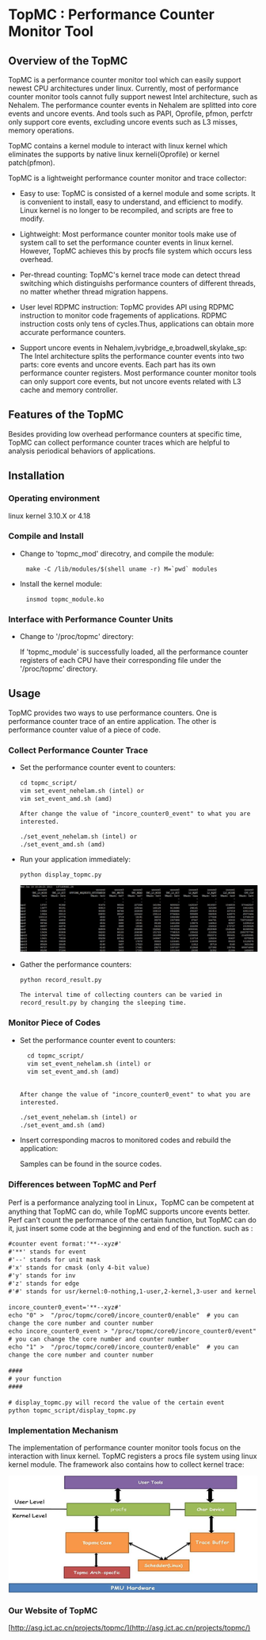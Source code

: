 # TopMC : Performance Counter Monitor Tool 

## Overview of the TopMC

TopMC is a performance counter monitor tool which can easily support newest CPU architectures under linux. Currently, most of performance counter monitor tools cannot fully support newest Intel architecture, such as Nehalem. The performance counter events in Nehalem are splitted into core events and uncore events. And tools such as PAPI, Oprofile, pfmon, perfctr only support core events, excluding uncore events such as L3 misses, memory operations. 

TopMC contains a kernel module to interact with linux kernel which eliminates the supports by native linux kerneli(Oprofile) or kernel patch(pfmon). 

TopMC is a lightweight performance counter monitor and trace collector: 

* Easy to use: TopMC is consisted of a kernel module and some scripts. It is convenient to install, easy to understand, and efficienct to modify. Linux kernel is no longer to be recompiled, and scripts are free to modify.

* Lightweight: Most performance counter monitor tools make use of system call to set the performance counter events in linux kernel. However, TopMC achieves this by procfs file system which occurs less overhead.

* Per-thread counting: TopMC's kernel trace mode can detect thread switching which distinguishs performance counters of different threads, no matter whether thread migration happens.

* User level RDPMC instruction: TopMC provides API using RDPMC instruction to monitor code fragements of applications. RDPMC instruction costs only tens of cycles.Thus, applications can obtain more accurate performance counters. 

* Support uncore events in Nehalem,ivybridge_e,broadwell,skylake_sp: The Intel architecture splits the performance counter events into two parts: core events and uncore events. Each part has its own performance counter registers. Most performance counter monitor tools can only support core events, but not uncore events related with L3 cache and memory controller.

## Features of the TopMC

Besides providing low overhead performance counters at specific time, TopMC can collect performance counter traces which are helpful to analysis periodical behaviors of applications. 

## Installation 

### Operating environment

   linux kernel 3.10.X or 4.18

### Compile and Install 

  * Change to 'topmc_mod' direcotry, and compile the module: 
  
  ```shell
       make -C /lib/modules/$(shell uname -r) M=`pwd` modules 
  ```
  
  * Install the kernel module: 

  ```shell
       insmod topmc_module.ko 
  ```
### Interface with Performance Counter Units 
  
  * Change to '/proc/topmc' directory: 
  
    If 'topmc_module' is successfully loaded, all the performance counter registers of each CPU have      their corresponding file under the '/proc/topmc' directory.
    
## Usage

TopMC provides two ways to use performance counters. One is performance counter trace of an entire application. The other is performance counter value of a piece of code. 

### Collect Performance Counter Trace

* Set the performance counter event to counters: 

    ```shell
    cd topmc_script/
    vim set_event_nehelam.sh (intel) or
    vim set_event_amd.sh (amd)           
    ```

      After change the value of "incore_counter0_event" to what you are interested.

    ```shell
    ./set_event_nehelam.sh (intel) or
    ./set_event_amd.sh (amd)
    ```

* Run your application immediately: 

    ```shell
    python display_topmc.py
    ```
    
    ![results](https://github.com/ASG-ICT/TopMC/blob/master/picture/topmc-shell.jpg)

* Gather the performance counters: 

    ```shell
    python record_result.py
    ```
    
      The interval time of collecting counters can be varied in record_result.py by changing the sleeping time.

### Monitor Piece of Codes

* Set the performance counter event to counters: 

  ```shell
    cd topmc_script/
    vim set_event_nehelam.sh (intel) or
    vim set_event_amd.sh (amd)     
    
    ```

      After change the value of "incore_counter0_event" to what you are interested.

    ```shell
    ./set_event_nehelam.sh (intel) or
    ./set_event_amd.sh (amd)
    ```

* Insert corresponding macros to monitored codes and rebuild the application: 

    Samples can be found in the source codes.
    
### Differences between TopMC and Perf

   Perf is a performance analyzing tool in Linux，TopMC can be competent at anything that TopMC can do, while TopMC supports uncore events better. Perf can't count the performance of the certain function, but TopMC can do it, just insert some code at the beginning and end of the function. such as :

   ```shell
   #counter event format:'**--xyz#'
   #'**' stands for event
   #'--' stands for unit mask
   #'x' stands for cmask (only 4-bit value)
   #'y' stands for inv 
   #'z' stands for edge
   #'#' stands for usr/kernel:0-nothing,1-user,2-kernel,3-user and kernel
   
   incore_counter0_event='**--xyz#'
   echo "0" >  "/proc/topmc/core0/incore_counter0/enable"  # you can change the core number and counter number
   echo incore_counter0_event > "/proc/topmc/core0/incore_counter0/event"  # you can change the core number and counter number
   echo "1" >  "/proc/topmc/core0/incore_counter0/enable"  # you can change the core number and counter number

   ####
   # your function
   ####
   
   # display_topmc.py will record the value of the certain event
   python topmc_script/display_topmc.py

   ```
   

### Implementation Mechanism

The implementation of performance counter monitor tools focus on the interaction with linux kernel. TopMC registers a procs file system using linux kernel module. The framework also contains how to collect kernel trace: 

![architecture](https://github.com/ASG-ICT/TopMC/blob/master/picture/topmc.jpg)

### Our Website of TopMC

   [http://asg.ict.ac.cn/projects/topmc/](http://asg.ict.ac.cn/projects/topmc/)


    

